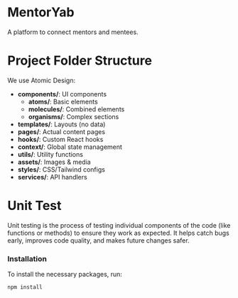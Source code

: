# MentorYab
A platform to connect mentors and mentees.


# Project Folder Structure

We use Atomic Design:

- **components/**: UI components
  - **atoms/**: Basic elements
  - **molecules/**: Combined elements
  - **organisms/**: Complex sections
- **templates/**: Layouts (no data)
- **pages/**: Actual content pages
- **hooks/**: Custom React hooks
- **context/**: Global state management
- **utils/**: Utility functions
- **assets/**: Images & media
- **styles/**: CSS/Tailwind configs
- **services/**: API handlers



# Unit Test

Unit testing is the process of testing individual components of the code (like functions or methods) to ensure they work as expected. It helps catch bugs early, improves code quality, and makes future changes safer.





### Installation

To install the necessary packages, run:

```bash
npm install
